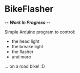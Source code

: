 # BikeFlasher

***-- Work In Progress --***  

Simple Arduino program to control:

- the head light
- the breake light
- the flasher
- and more

... on a road bike! :D